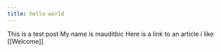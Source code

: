 ```yaml
---
title: hello world
---
```

This is a test post
My name is mauditbic
Here is a link to an article i like [[Welcome]]

